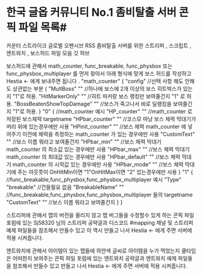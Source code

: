 # 한국 글옵 커뮤니티 No.1 좀비탈출 서버 콘픽 파일 목록#

카운터 스트라이크 글로벌 오펜시브 RSS 좀비탈출 서버를 위한 스트리퍼 , 스크립트 , 엔트와치 , 보스허드 파일 모음 깃 허브 

 


보스허드에 관해서
math_counter, func_breakable, func_physbox 또는 func_physbox_multiplayer 를 먼저 찾아서 아래 형식에 맞게 보스 허드를 작성하고 
Hestia <- 에게 보내주면 됩니다 .
"math_counter"
{
	"config" //선택 사항 해도 안해도 상관없는 부분 
	{
		"MultBoss"			"" //하나에 보스에 2개 이상의 보스 히트박스가 있는지 "1"로 허용.
		"HitMarkerOnly"			"" //히트 마커랑 보스 랭킹만 보여줄건지 "1" 로 허용.
		"BossBeatenShowTopDamage"	"" //보스가 죽고나서 바로 딜랭킹을 보여줄긴지 "1"로 허용.
	}
	"0"
	{
		//math_counter 예시
		"HP_counter"		"" //math_counter 로 저장된 보스체력 targetname
		"HPbar_counter"		"" //코스모 마냥 보스 체력 막대기가 머리 위에 있는경우에만 사용
		"HPinit_counter"	"" //보스 체력 math_counter 에 넣어주기 이전에 체력을 측정하는 math_counter 가 있는 경우에만 사용
		"CustomText"		"" //보스 이름 뭐라고 보여줄건지
		"HPbar_min"		"" //보스 체력 막대기 math_counter 의 최소값 있는 경우에만 사용
		"HPbar_max"		"" //보스 체력 막대기 math_counter 의 최대값 있는 경우에만 사용
		"HPbar_default"		"" //보스 체력 막대기 math_counter 의 시작값 있는 경우에만 사용
		"HPbar_mode"		"" //보스 체력 막대기에 주는 아웃풋이 OnHitMin이면 "1"OnHitMax이면 "2" 있는경우에만 사용
	}
	"1"
	{
		//func_breakable,func_physbox,func_physbox_multiplayer 예시
		"Type"			"breakable" //건들필요 없음 
		"BreakableName"		"" //func_breakable,func_physbox,func_physbox_multiplayer 들의 targetname
		"CustomText"		"" //보스 이름 뭐라고 보여줄건지
	}
}

스트리퍼에 관해서
맵의 버전을 올리지 않고 맵 버그들을 수정할수 있게 하는 콘픽 파일 
포럼에 있는 Sj58320 님의 스트리퍼 공략글과 디스코드 #mapping 채널 및 스트리퍼 예제 파일들을 참조해서 만들수 있고 
이 역시 만들고 나서 Hestia <- 에게 주면 서버에 적용 시켜줍니다.

엔트와치에 관해서
아이템이 있는 맵들에 하얀색 글씨로 아이템을 누가 먹었는지 쿨타임은 어떠한지 보여주는 콘픽 파일
포럼에 있는 엔트와치 공략글과 엔트와치 예제 파일들을 참조해서 만들수 있고 
만들고 나서 Hestia <- 에게 주면 서버에 적용 시켜줍니다.
